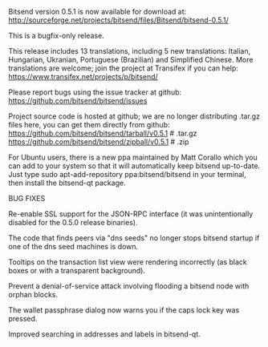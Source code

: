 Bitsend version 0.5.1 is now available for download at:
http://sourceforge.net/projects/bitsend/files/Bitsend/bitsend-0.5.1/

This is a bugfix-only release.

This release includes 13 translations, including 5 new translations:
Italian, Hungarian, Ukranian, Portuguese (Brazilian) and Simplified Chinese.
More translations are welcome; join the project at Transifex if you can help:
https://www.transifex.net/projects/p/bitsend/

Please report bugs using the issue tracker at github:
https://github.com/bitsend/bitsend/issues

Project source code is hosted at github; we are no longer
distributing .tar.gz files here, you can get them
directly from github:
https://github.com/bitsend/bitsend/tarball/v0.5.1  # .tar.gz
https://github.com/bitsend/bitsend/zipball/v0.5.1  # .zip

For Ubuntu users, there is a new ppa maintained by Matt Corallo which
you can add to your system so that it will automatically keep
bitsend up-to-date.  Just type
sudo apt-add-repository ppa:bitsend/bitsend
in your terminal, then install the bitsend-qt package.


BUG FIXES

Re-enable SSL support for the JSON-RPC interface (it was unintentionally
disabled for the 0.5.0 release binaries).

The code that finds peers via "dns seeds" no longer stops bitsend startup
if one of the dns seed machines is down.

Tooltips on the transaction list view were rendering incorrectly (as black boxes
or with a transparent background).

Prevent a denial-of-service attack involving flooding a bitsend node with
orphan blocks.

The wallet passphrase dialog now warns you if the caps lock key was pressed.

Improved searching in addresses and labels in bitsend-qt.
